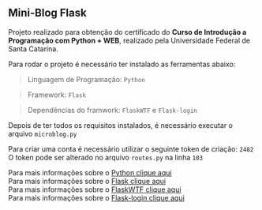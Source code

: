## Mini-Blog Flask

Projeto realizado para obtenção do certificado do **Curso de Introdução a Programação com Python + WEB**, realizado pela Universidade Federal de Santa Catarina.

Para rodar o projeto é necessário ter instalado as ferramentas abaixo:

> Linguagem de Programação: ```Python```

> Framework: ```Flask```

> Dependências do framwork: ```FlaskWTF``` e ```Flask-login```

Depois de ter todos os requisitos instalados, é necessário executar o arquivo ```microblog.py```

Para criar uma conta é necessário utilizar o seguinte token de criação: ```2482```<br>
O token pode ser alterado no arquivo ```routes.py``` na linha ```103```

Para mais informações sobre o [Python clique aqui](https://www.python.org/)<br>
Para mais informações sobre o [Flask clique aqui](https://flask.palletsprojects.com/en/2.2.x/)<br>
Para mais informações sobre o [FlaskWTF clique aqui](https://flask-wtf.readthedocs.io/en/1.0.x/)<br>
Para mais informações sobre o [Flask-login clique aqui](https://flask-login.readthedocs.io/en/latest/)
